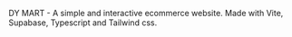 
DY MART - A simple and interactive ecommerce website.
Made with Vite, Supabase, Typescript and Tailwind css.

